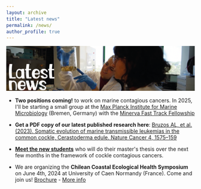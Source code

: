 ```yaml
---
layout: archive
title: "Latest news"
permalink: /news/
author_profile: true
---
```


<img src='/images/WebsiteSections_v1-08.png'>  

* **Two positions coming!** to work on marine contagious cancers. In 2025, I'll be starting a small group at the [Max Planck Institute for Marine Microbiology](https://www.mpi-bremen.de/en/Home.html) (Bremen, Germany) with the [Minerva Fast Track Fellowship](https://www.mpg.de/21667923/minerva-fast-track-programme)

* **Get a PDF copy of our latest published research here**: [Bruzos AL, et al. (2023). Somatic evolution of marine transmissible leukemias in the common cockle, Cerastoderma edule. Nature Cancer 4, 1575–159](https://albruzos.github.io/publication/2023-10-02-PAPER-NatureCancer-EvolutionCockleTransmissibleCancers)
  
* **[Meet the new students](https://twitter.com/UMR_BOREA/status/1785248413887443020)** who will do their master's thesis over the next few months in the framework of cockle contagious cancers.
  
* We are organizing the **Chilean Coastal Ecological Health Symposium** on June 4th, 2024 at University of Caen Normandy (France). Come and join us! [Brochure](https://borea.mnhn.fr/sites/default/files/fichiers-actus/SYMPOSIUM-brochure_4June2024.pdf) - [More info](https://borea.mnhn.fr/fr/actualit%C3%A9-borea/chilean-coastal-ecological-health-symposium-4-juin-2024-universit%C3%A9-caen-normandie)
